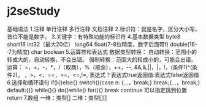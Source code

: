# j2seStudy
基础语法
    1.注释 单行注释 多行注释 文档注释
    2.标识符：就是名字，区分大小写，首位不能是数字。
    3.关键字：有特殊功能的标识符
    4.基本数据类型
        byte8 short16 int32（最大20亿） long64 float(7-8位精度，数字后面带f) double(16-·7为精度) char boolean
    5.运算符和表达式
        数据类型转换：
            自动转换：范围小的转成大的，自动转换，不会出错。
            强制转换：范围大的转成小的，可能会出错。
        运算：
            =，+，-，*，/（取商），%（取余），++，--,
            &&,&,||，|，!，(条件1)^(条件2)，
            ，>，<，==，>=，<=,!=,
            表达式？表达式true返回值:表达式false返回值
    6.选择和循环语句
        if(){}else{}
        switch(){case n: {...，break;} break;{...，break;} default:{}}
        while(){}  do{}while()
        for(){}
        break continue  可以指定跳到位置
        return
    7.数组
        一维：类型[]
        二维：类型[][]  